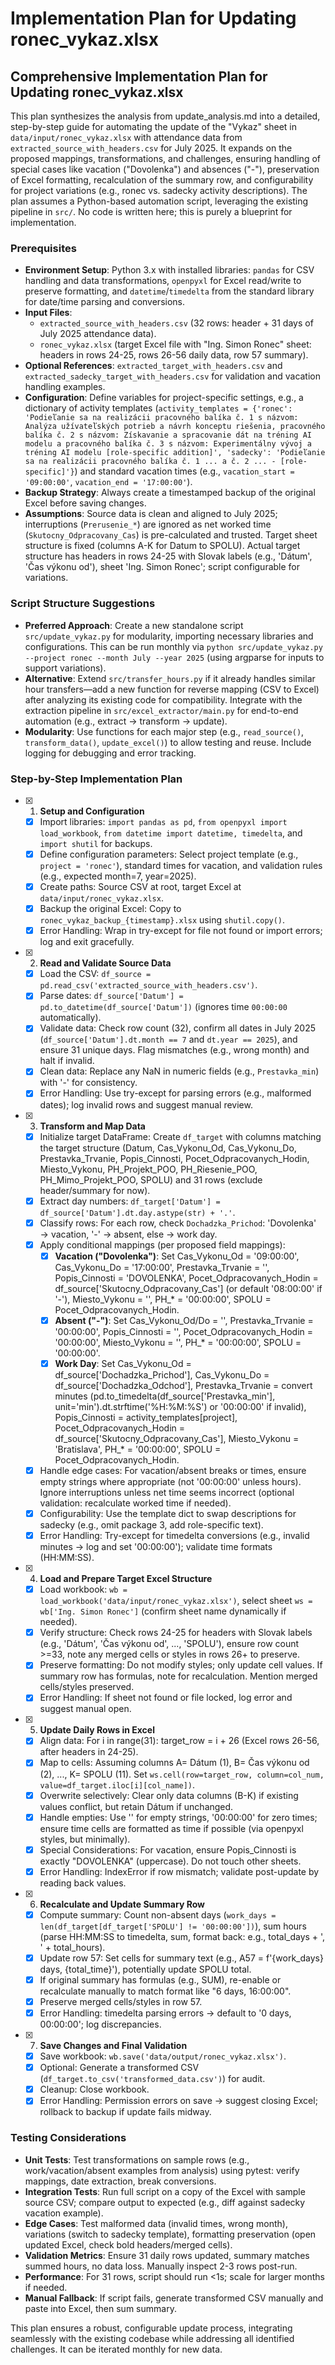 # Implementation Plan for Updating ronec_vykaz.xlsx

## Comprehensive Implementation Plan for Updating ronec_vykaz.xlsx

This plan synthesizes the analysis from update_analysis.md into a detailed, step-by-step guide for automating the update of the "Vykaz" sheet in `data/input/ronec_vykaz.xlsx` with attendance data from `extracted_source_with_headers.csv` for July 2025. It expands on the proposed mappings, transformations, and challenges, ensuring handling of special cases like vacation ("Dovolenka") and absences ("-"), preservation of Excel formatting, recalculation of the summary row, and configurability for project variations (e.g., ronec vs. sadecky activity descriptions). The plan assumes a Python-based automation script, leveraging the existing pipeline in `src/`. No code is written here; this is purely a blueprint for implementation.

### Prerequisites
- **Environment Setup**: Python 3.x with installed libraries: `pandas` for CSV handling and data transformations, `openpyxl` for Excel read/write to preserve formatting, and `datetime`/`timedelta` from the standard library for date/time parsing and conversions.
- **Input Files**: 
  - `extracted_source_with_headers.csv` (32 rows: header + 31 days of July 2025 attendance data).
  - `ronec_vykaz.xlsx` (target Excel file with "Ing. Simon Ronec" sheet: headers in rows 24-25, rows 26-56 daily data, row 57 summary).
- **Optional References**: `extracted_target_with_headers.csv` and `extracted_sadecky_target_with_headers.csv` for validation and vacation handling examples.
- **Configuration**: Define variables for project-specific settings, e.g., a dictionary of activity templates (`activity_templates = {'ronec': 'Podieľanie sa na realizácii pracovného balíka č. 1 s názvom: Analýza užívateľských potrieb a návrh konceptu riešenia, pracovného balíka č. 2 s názvom: Získavanie a spracovanie dát na tréning AI modelu a pracovného balíka č. 3 s názvom: Experimentálny vývoj a tréning AI modelu [role-specific addition]', 'sadecky': 'Podieľanie sa na realizácii pracovného balíka č. 1 ... a č. 2 ... - [role-specific]'}`) and standard vacation times (e.g., `vacation_start = '09:00:00'`, `vacation_end = '17:00:00'`).
- **Backup Strategy**: Always create a timestamped backup of the original Excel before saving changes.
- **Assumptions**: Source data is clean and aligned to July 2025; interruptions (`Prerusenie_*`) are ignored as net worked time (`Skutocny_Odpracovany_Cas`) is pre-calculated and trusted. Target sheet structure is fixed (columns A-K for Datum to SPOLU). Actual target structure has headers in rows 24-25 with Slovak labels (e.g., 'Dátum', 'Čas výkonu od'), sheet 'Ing. Simon Ronec'; script configurable for variations.

### Script Structure Suggestions
- **Preferred Approach**: Create a new standalone script `src/update_vykaz.py` for modularity, importing necessary libraries and configurations. This can be run monthly via `python src/update_vykaz.py --project ronec --month July --year 2025` (using argparse for inputs to support variations).
- **Alternative**: Extend `src/transfer_hours.py` if it already handles similar hour transfers—add a new function for reverse mapping (CSV to Excel) after analyzing its existing code for compatibility. Integrate with the extraction pipeline in `src/excel_extractor/main.py` for end-to-end automation (e.g., extract → transform → update).
- **Modularity**: Use functions for each major step (e.g., `read_source()`, `transform_data()`, `update_excel()`) to allow testing and reuse. Include logging for debugging and error tracking.

### Step-by-Step Implementation Plan

- [x] 1. **Setup and Configuration**
  - [x] Import libraries: `import pandas as pd`, `from openpyxl import load_workbook`, `from datetime import datetime, timedelta`, and `import shutil` for backups.
  - [x] Define configuration parameters: Select project template (e.g., `project = 'ronec'`), standard times for vacation, and validation rules (e.g., expected month=7, year=2025).
  - [x] Create paths: Source CSV at root, target Excel at `data/input/ronec_vykaz.xlsx`.
  - [x] Backup the original Excel: Copy to `ronec_vykaz_backup_{timestamp}.xlsx` using `shutil.copy()`.
  - [x] Error Handling: Wrap in try-except for file not found or import errors; log and exit gracefully.

- [x] 2. **Read and Validate Source Data**
  - [x] Load the CSV: `df_source = pd.read_csv('extracted_source_with_headers.csv')`.
  - [x] Parse dates: `df_source['Datum'] = pd.to_datetime(df_source['Datum'])` (ignores time `00:00:00` automatically).
  - [x] Validate data: Check row count (32), confirm all dates in July 2025 (`df_source['Datum'].dt.month == 7` and `dt.year == 2025`), and ensure 31 unique days. Flag mismatches (e.g., wrong month) and halt if invalid.
  - [x] Clean data: Replace any NaN in numeric fields (e.g., `Prestavka_min`) with '-' for consistency.
  - [x] Error Handling: Use try-except for parsing errors (e.g., malformed dates); log invalid rows and suggest manual review.

- [x] 3. **Transform and Map Data**
  - [x] Initialize target DataFrame: Create `df_target` with columns matching the target structure (Datum, Cas_Vykonu_Od, Cas_Vykonu_Do, Prestavka_Trvanie, Popis_Cinnosti, Pocet_Odpracovanych_Hodin, Miesto_Vykonu, PH_Projekt_POO, PH_Riesenie_POO, PH_Mimo_Projekt_POO, SPOLU) and 31 rows (exclude header/summary for now).
  - [x] Extract day numbers: `df_target['Datum'] = df_source['Datum'].dt.day.astype(str) + '.'`.
  - [x] Classify rows: For each row, check `Dochadzka_Prichod`: 'Dovolenka' → vacation, '-' → absent, else → work day.
  - [x] Apply conditional mappings (per proposed field mappings):
    - [x] **Vacation ("Dovolenka")**: Set Cas_Vykonu_Od = '09:00:00', Cas_Vykonu_Do = '17:00:00', Prestavka_Trvanie = '', Popis_Cinnosti = 'DOVOLENKA', Pocet_Odpracovanych_Hodin = df_source['Skutocny_Odpracovany_Cas'] (or default '08:00:00' if '-'), Miesto_Vykonu = '', PH_* = '00:00:00', SPOLU = Pocet_Odpracovanych_Hodin.
    - [x] **Absent ("-")**: Set Cas_Vykonu_Od/Do = '', Prestavka_Trvanie = '00:00:00', Popis_Cinnosti = '', Pocet_Odpracovanych_Hodin = '00:00:00', Miesto_Vykonu = '', PH_* = '00:00:00', SPOLU = '00:00:00'.
    - [x] **Work Day**: Set Cas_Vykonu_Od = df_source['Dochadzka_Prichod'], Cas_Vykonu_Do = df_source['Dochadzka_Odchod'], Prestavka_Trvanie = convert minutes (pd.to_timedelta(df_source['Prestavka_min'], unit='min').dt.strftime('%H:%M:%S') or '00:00:00' if invalid), Popis_Cinnosti = activity_templates[project], Pocet_Odpracovanych_Hodin = df_source['Skutocny_Odpracovany_Cas'], Miesto_Vykonu = 'Bratislava', PH_* = '00:00:00', SPOLU = Pocet_Odpracovanych_Hodin.
  - [x] Handle edge cases: For vacation/absent breaks or times, ensure empty strings where appropriate (not '00:00:00' unless hours). Ignore interruptions unless net time seems incorrect (optional validation: recalculate worked time if needed).
  - [x] Configurability: Use the template dict to swap descriptions for sadecky (e.g., omit package 3, add role-specific text).
  - [x] Error Handling: Try-except for timedelta conversions (e.g., invalid minutes → log and set '00:00:00'); validate time formats (HH:MM:SS).

- [x] 4. **Load and Prepare Target Excel Structure**
  - [x] Load workbook: `wb = load_workbook('data/input/ronec_vykaz.xlsx')`, select sheet `ws = wb['Ing. Simon Ronec']` (confirm sheet name dynamically if needed).
  - [x] Verify structure: Check rows 24-25 for headers with Slovak labels (e.g., 'Dátum', 'Čas výkonu od', ..., 'SPOLU'), ensure row count >=33, note any merged cells or styles in rows 26+ to preserve.
  - [x] Preserve formatting: Do not modify styles; only update cell values. If summary row has formulas, note for recalculation. Mention merged cells/styles preserved.
  - [x] Error Handling: If sheet not found or file locked, log error and suggest manual open.

- [x] 5. **Update Daily Rows in Excel**
  - [x] Align data: For i in range(31): target_row = i + 26 (Excel rows 26-56, after headers in 24-25).
  - [x] Map to cells: Assuming columns A= Dátum (1), B= Čas výkonu od (2), ..., K= SPOLU (11). Set `ws.cell(row=target_row, column=col_num, value=df_target.iloc[i][col_name])`.
  - [x] Overwrite selectively: Clear only data columns (B-K) if existing values conflict, but retain Dátum if unchanged.
  - [x] Handle empties: Use '' for empty strings, '00:00:00' for zero times; ensure time cells are formatted as time if possible (via openpyxl styles, but minimally).
  - [x] Special Considerations: For vacation, ensure Popis_Cinnosti is exactly "DOVOLENKA" (uppercase). Do not touch other sheets.
  - [x] Error Handling: IndexError if row mismatch; validate post-update by reading back values.

- [x] 6. **Recalculate and Update Summary Row**
  - [x] Compute summary: Count non-absent days (`work_days = len(df_target[df_target['SPOLU'] != '00:00:00'])`), sum hours (parse HH:MM:SS to timedelta, sum, format back: e.g., total_days + ', ' + total_hours).
  - [x] Update row 57: Set cells for summary text (e.g., A57 = f'{work_days} days, {total_time}'), potentially update SPOLU total.
  - [x] If original summary has formulas (e.g., SUM), re-enable or recalculate manually to match format like "6 days, 16:00:00".
  - [x] Preserve merged cells/styles in row 57.
  - [x] Error Handling: timedelta parsing errors → default to '0 days, 00:00:00'; log discrepancies.

- [x] 7. **Save Changes and Final Validation**
  - [x] Save workbook: `wb.save('data/output/ronec_vykaz.xlsx')`.
  - [x] Optional: Generate a transformed CSV (`df_target.to_csv('transformed_data.csv')`) for audit.
  - [x] Cleanup: Close workbook.
  - [x] Error Handling: Permission errors on save → suggest closing Excel; rollback to backup if update fails midway.

### Testing Considerations
- **Unit Tests**: Test transformations on sample rows (e.g., work/vacation/absent examples from analysis) using pytest: verify mappings, date extraction, break conversions.
- **Integration Tests**: Run full script on a copy of the Excel with sample source CSV; compare output to expected (e.g., diff against sadecky vacation example).
- **Edge Cases**: Test malformed data (invalid times, wrong month), variations (switch to sadecky template), formatting preservation (open updated Excel, check bold headers/merged cells).
- **Validation Metrics**: Ensure 31 daily rows updated, summary matches summed hours, no data loss. Manually inspect 2-3 rows post-run.
- **Performance**: For 31 rows, script should run <1s; scale for larger months if needed.
- **Manual Fallback**: If script fails, generate transformed CSV manually and paste into Excel, then sum summary.

This plan ensures a robust, configurable update process, integrating seamlessly with the existing codebase while addressing all identified challenges. It can be iterated monthly for new data.